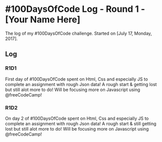 # #100DaysOfCode Log - Round 1 - [Your Name Here]

The log of my #100DaysOfCode challenge. Started on [July 17, Monday, 2017].

## Log

### R1D1 
First day of #100DaysOfCode spent on Html, Css and especially JS to complete an assignment with rough Json data! A rough start & getting lost but still alot more to do!
Will be focusing more on Javascript using 
@freeCodeCamp!


### R1D2
On day 2 of #100DaysOfCode spent on Html, Css and especially JS to complete an assignment with rough Json data! A rough start & still getting lost but still alot more to do! Will be focusing more on Javascript using @freeCodeCamp!
